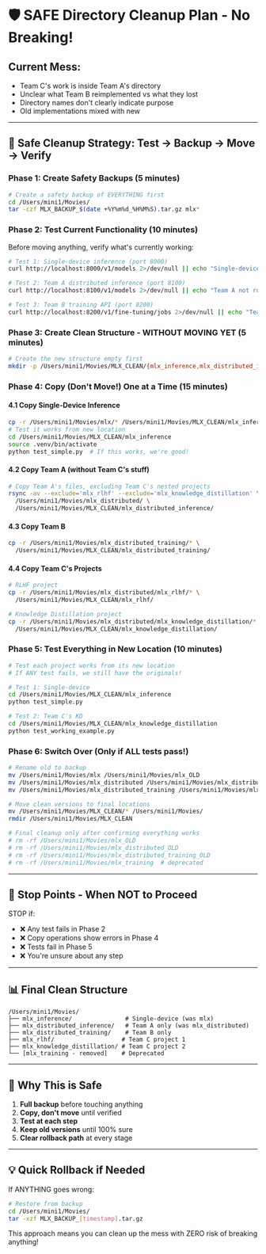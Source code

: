 # 🛡️ SAFE Directory Cleanup Plan - No Breaking!

## Current Mess:
- Team C's work is inside Team A's directory
- Unclear what Team B reimplemented vs what they lost
- Directory names don't clearly indicate purpose
- Old implementations mixed with new

---

## 🎯 Safe Cleanup Strategy: Test → Backup → Move → Verify

### Phase 1: Create Safety Backups (5 minutes)
```bash
# Create a safety backup of EVERYTHING first
cd /Users/mini1/Movies/
tar -czf MLX_BACKUP_$(date +%Y%m%d_%H%M%S).tar.gz mlx*
```

### Phase 2: Test Current Functionality (10 minutes)
Before moving anything, verify what's currently working:

```bash
# Test 1: Single-device inference (port 8000)
curl http://localhost:8000/v1/models 2>/dev/null || echo "Single-device not running"

# Test 2: Team A distributed inference (port 8100)  
curl http://localhost:8100/v1/models 2>/dev/null || echo "Team A not running"

# Test 3: Team B training API (port 8200)
curl http://localhost:8200/v1/fine-tuning/jobs 2>/dev/null || echo "Team B not running"
```

### Phase 3: Create Clean Structure - WITHOUT MOVING YET (5 minutes)
```bash
# Create the new structure empty first
mkdir -p /Users/mini1/Movies/MLX_CLEAN/{mlx_inference,mlx_distributed_inference,mlx_distributed_training,mlx_rlhf,mlx_knowledge_distillation}
```

### Phase 4: Copy (Don't Move!) One at a Time (15 minutes)

#### 4.1 Copy Single-Device Inference
```bash
cp -r /Users/mini1/Movies/mlx/* /Users/mini1/Movies/MLX_CLEAN/mlx_inference/
# Test it works from new location
cd /Users/mini1/Movies/MLX_CLEAN/mlx_inference
source .venv/bin/activate
python test_simple.py  # If this works, we're good!
```

#### 4.2 Copy Team A (without Team C's stuff)
```bash
# Copy Team A's files, excluding Team C's nested projects
rsync -av --exclude='mlx_rlhf' --exclude='mlx_knowledge_distillation' \
  /Users/mini1/Movies/mlx_distributed/ \
  /Users/mini1/Movies/MLX_CLEAN/mlx_distributed_inference/
```

#### 4.3 Copy Team B
```bash
cp -r /Users/mini1/Movies/mlx_distributed_training/* \
  /Users/mini1/Movies/MLX_CLEAN/mlx_distributed_training/
```

#### 4.4 Copy Team C's Projects
```bash
# RLHF project
cp -r /Users/mini1/Movies/mlx_distributed/mlx_rlhf/* \
  /Users/mini1/Movies/MLX_CLEAN/mlx_rlhf/

# Knowledge Distillation project  
cp -r /Users/mini1/Movies/mlx_distributed/mlx_knowledge_distillation/* \
  /Users/mini1/Movies/MLX_CLEAN/mlx_knowledge_distillation/
```

### Phase 5: Test Everything in New Location (10 minutes)
```bash
# Test each project works from its new location
# If ANY test fails, we still have the originals!

# Test 1: Single-device
cd /Users/mini1/Movies/MLX_CLEAN/mlx_inference
python test_simple.py

# Test 2: Team C's KD
cd /Users/mini1/Movies/MLX_CLEAN/mlx_knowledge_distillation
python test_working_example.py
```

### Phase 6: Switch Over (Only if ALL tests pass!)
```bash
# Rename old to backup
mv /Users/mini1/Movies/mlx /Users/mini1/Movies/mlx_OLD
mv /Users/mini1/Movies/mlx_distributed /Users/mini1/Movies/mlx_distributed_OLD
mv /Users/mini1/Movies/mlx_distributed_training /Users/mini1/Movies/mlx_distributed_training_OLD

# Move clean versions to final locations
mv /Users/mini1/Movies/MLX_CLEAN/* /Users/mini1/Movies/
rmdir /Users/mini1/Movies/MLX_CLEAN

# Final cleanup only after confirming everything works
# rm -rf /Users/mini1/Movies/mlx_OLD
# rm -rf /Users/mini1/Movies/mlx_distributed_OLD  
# rm -rf /Users/mini1/Movies/mlx_distributed_training_OLD
# rm -rf /Users/mini1/Movies/mlx_training  # deprecated
```

---

## 🚦 Stop Points - When NOT to Proceed

STOP if:
- ❌ Any test fails in Phase 2
- ❌ Copy operations show errors in Phase 4
- ❌ Tests fail in Phase 5
- ❌ You're unsure about any step

---

## 📊 Final Clean Structure

```
/Users/mini1/Movies/
├── mlx_inference/               # Single-device (was mlx)
├── mlx_distributed_inference/   # Team A only (was mlx_distributed)
├── mlx_distributed_training/    # Team B only
├── mlx_rlhf/                   # Team C project 1
├── mlx_knowledge_distillation/ # Team C project 2
└── [mlx_training - removed]    # Deprecated
```

---

## 🎯 Why This is Safe

1. **Full backup** before touching anything
2. **Copy, don't move** until verified
3. **Test at each step**
4. **Keep old versions** until 100% sure
5. **Clear rollback path** at every stage

---

## 💡 Quick Rollback if Needed

If ANYTHING goes wrong:
```bash
# Restore from backup
cd /Users/mini1/Movies/
tar -xzf MLX_BACKUP_[timestamp].tar.gz
```

This approach means you can clean up the mess with ZERO risk of breaking anything!